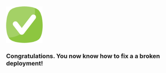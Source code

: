 <br>

<img src="./assets/done.png" alt="drawing" width="100"/> 

<br>

###  Congratulations. You now know how to fix a a broken deployment!
